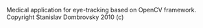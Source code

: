 Medical application for eye-tracking based on OpenCV framework.
Copyright Stanislav Dombrovsky 2010 (c)